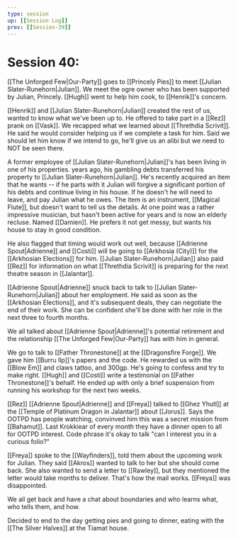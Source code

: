 ```yaml
---
type: session
up: [[Session Log]]
prev: [[Session-39]]
---
```


# Session 40: 

[[The Unforged Few|Our-Party]] goes to [[Princely Pies]] to meet [[Julian Slater-Runehorn|Julian]]. We meet the ogre owner who has been supported by Julian, Princely. [[Hugh]] went to help him cook, to [[Henrik]]'s concern.

[[Henrik]] and [[Julian Slater-Runehorn|Julian]] created the rest of us, wanted to know what we've been up to. He offered to take part in a [[Rez]] prank on [[Vask]]. We recapped what we learned about [[Threthdia Scrivit]]. He said he would consider helping us if we complete a task for him. Said we should let him know if we intend to go, he'll give us an alibi but we need to NOT be seen there. 

A former employee of [[Julian Slater-Runehorn|Julian]]'s has been living in one of his properties. years ago, his gambling debts transferred his property to [[Julian Slater-Runehorn|Julian]]. He's recently acquired an item that he wants -- if he parts with it Julian will forgive a significant portion of his debts and continue living in his house. If he doesn't he will need to leave, and pay Julian what he owes. The item is an instrument, [[Magical Flute]], but doesn't want to tell us the details. At one point was a rather impressive musician, but hasn't been active for years and is now an elderly recluse. Named [[Damien]]. He prefers it not get messy, but wants his house to stay in good condition. 

He also flagged that timing would work out well, because [[Adrienne Spout|Adrienne]] and [[Costi]] will be going to [[Arkhosia (City)]] for the [[Arkhosian Elections]] for him. [[Julian Slater-Runehorn|Julian]] also paid [[Rez]] for information on what [[Threthdia Scrivit]] is preparing for the next theatre season in [[Jalantar]]. 

[[Adrienne Spout|Adrienne]] snuck back to talk to [[Julian Slater-Runehorn|Julian]] about her employment. He said as soon as the [[Arkhosian Elections]], and it's subsequent deals, they can negotiate the end of their work. She can be confident she'll be done with her role in the next three to fourth months. 

We all talked about [[Adrienne Spout|Adrienne]]'s potential retirement and the relationship [[The Unforged Few|Our-Party]] has with him in general. 

We go to talk to [[Father Thronestone]] at the [[Dragonsfire Forge]]. We gave him [[Burru Ilp]]'s papers and the code. He rewarded us with the [[Blow Em]] and claws tattoo, and 300gp. He's going to confess and try to make right. [[Hugh]] and [[Costi]] write a testimonial on [[Father Thronestone]]'s behalf. He ended up with only a brief suspension from running his workshop for the next two weeks. 

[[Rez]] [[Adrienne Spout|Adrienne]] and [[Freya]] talked to [[Ghez Yhutl]] at the [[Temple of  Platinum Dragon in Jalantar]] about [[Jorus]]. Says the OOTPD has people watching, convinved him this was a secret mission from [[Bahamut]]. Last Krokkiear of every month they have a dinner open to all for OOTPD interest. Code phrase it's okay to talk "can I interest you in a curious folio?" 

[[Freya]] spoke to the [[Wayfinders]], told them about the upcoming work for Julian. They said [[Akros]] wanted to talk to her but she should come back. She also wanted to send a letter to [[Rawley]], but they mentioned the letter would take months to deliver. That's how the mail works. [[Freya]] was disappointed. 

We all get back and have a chat about boundaries and who learns what, who tells them, and how. 

Decided to end to the day getting pies and going to dinner, eating with the [[The Silver Halves]] at the Tiamat house. 
